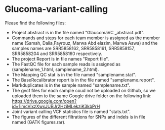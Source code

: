 # Glucoma-variant-calling

Please find the following files:
- Project abstract is in the file named "GlaucomaVC _abstract.pdf".
- Commands and steps for each  team member is assigned as the member name (Samah, Dalia,Fayrouz, Marwa Abd elazim, Marwa Aswa) and the samples names are SRR5858162, SRR5858161, SRR5858157, SRR5858204 and SRR5858160 respectively.
- The  project Report is in file names "Report file".
- The FastQC file for each sample reads is assigned as (samplename_1.html, samplename_2.html).
- The Mapping QC stat is in the file named "samplename.stat".
 - The BaseRecalibrator report is in the file named "samplename.report".
- Markduplicates is in the sample named "samplename.txt".
- The gvcf files for each sample coud not be uploaded on Github, so we uploaded them to the same Google drive folder on the following link: https://drive.google.com/open?id=1imcVlxzXwxJUBJr2HziMLekziK3kbPrH
- Joint variant calling VCF statistics file is named "stats.txt".
- The figures of the different filtrations for SNPs and indels is in file named (GATK figures.rar).
